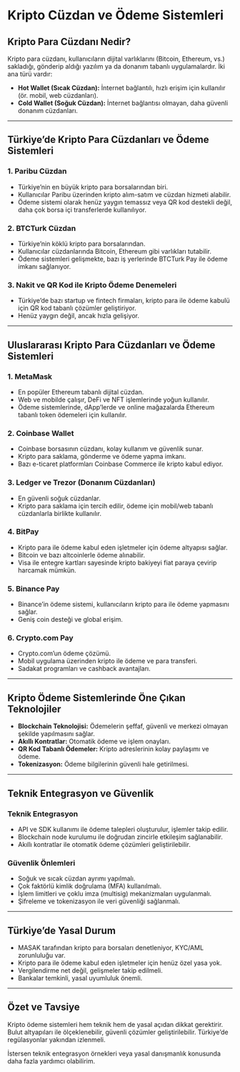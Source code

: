 # Kripto Cüzdan ve Ödeme Sistemleri

## Kripto Para Cüzdanı Nedir?
Kripto para cüzdanı, kullanıcıların dijital varlıklarını (Bitcoin, Ethereum, vs.) sakladığı, gönderip aldığı yazılım ya da donanım tabanlı uygulamalardır. İki ana türü vardır:
- **Hot Wallet (Sıcak Cüzdan):** İnternet bağlantılı, hızlı erişim için kullanılır (ör. mobil, web cüzdanları).
- **Cold Wallet (Soğuk Cüzdan):** İnternet bağlantısı olmayan, daha güvenli donanım cüzdanları.

---

## Türkiye’de Kripto Para Cüzdanları ve Ödeme Sistemleri

### 1. Paribu Cüzdan
- Türkiye’nin en büyük kripto para borsalarından biri.
- Kullanıcılar Paribu üzerinden kripto alım-satım ve cüzdan hizmeti alabilir.
- Ödeme sistemi olarak henüz yaygın temassız veya QR kod destekli değil, daha çok borsa içi transferlerde kullanılıyor.

### 2. BTCTurk Cüzdan
- Türkiye’nin köklü kripto para borsalarından.
- Kullanıcılar cüzdanlarında Bitcoin, Ethereum gibi varlıkları tutabilir.
- Ödeme sistemleri gelişmekte, bazı iş yerlerinde BTCTurk Pay ile ödeme imkanı sağlanıyor.

### 3. Nakit ve QR Kod ile Kripto Ödeme Denemeleri
- Türkiye’de bazı startup ve fintech firmaları, kripto para ile ödeme kabulü için QR kod tabanlı çözümler geliştiriyor.
- Henüz yaygın değil, ancak hızla gelişiyor.

---

## Uluslararası Kripto Para Cüzdanları ve Ödeme Sistemleri

### 1. MetaMask
- En popüler Ethereum tabanlı dijital cüzdan.
- Web ve mobilde çalışır, DeFi ve NFT işlemlerinde yoğun kullanılır.
- Ödeme sistemlerinde, dApp’lerde ve online mağazalarda Ethereum tabanlı token ödemeleri için kullanılır.

### 2. Coinbase Wallet
- Coinbase borsasının cüzdanı, kolay kullanım ve güvenlik sunar.
- Kripto para saklama, gönderme ve ödeme yapma imkanı.
- Bazı e-ticaret platformları Coinbase Commerce ile kripto kabul ediyor.

### 3. Ledger ve Trezor (Donanım Cüzdanları)
- En güvenli soğuk cüzdanlar.
- Kripto para saklama için tercih edilir, ödeme için mobil/web tabanlı cüzdanlarla birlikte kullanılır.

### 4. BitPay
- Kripto para ile ödeme kabul eden işletmeler için ödeme altyapısı sağlar.
- Bitcoin ve bazı altcoinlerle ödeme alınabilir.
- Visa ile entegre kartları sayesinde kripto bakiyeyi fiat paraya çevirip harcamak mümkün.

### 5. Binance Pay
- Binance’in ödeme sistemi, kullanıcıların kripto para ile ödeme yapmasını sağlar.
- Geniş coin desteği ve global erişim.

### 6. Crypto.com Pay
- Crypto.com’un ödeme çözümü.
- Mobil uygulama üzerinden kripto ile ödeme ve para transferi.
- Sadakat programları ve cashback avantajları.

---

## Kripto Ödeme Sistemlerinde Öne Çıkan Teknolojiler

- **Blockchain Teknolojisi:** Ödemelerin şeffaf, güvenli ve merkezi olmayan şekilde yapılmasını sağlar.
- **Akıllı Kontratlar:** Otomatik ödeme ve işlem onayları.
- **QR Kod Tabanlı Ödemeler:** Kripto adreslerinin kolay paylaşımı ve ödeme.
- **Tokenizasyon:** Ödeme bilgilerinin güvenli hale getirilmesi.

---

## Teknik Entegrasyon ve Güvenlik

### Teknik Entegrasyon
- API ve SDK kullanımı ile ödeme talepleri oluşturulur, işlemler takip edilir.
- Blockchain node kurulumu ile doğrudan zincirle etkileşim sağlanabilir.
- Akıllı kontratlar ile otomatik ödeme çözümleri geliştirilebilir.

### Güvenlik Önlemleri
- Soğuk ve sıcak cüzdan ayrımı yapılmalı.
- Çok faktörlü kimlik doğrulama (MFA) kullanılmalı.
- İşlem limitleri ve çoklu imza (multisig) mekanizmaları uygulanmalı.
- Şifreleme ve tokenizasyon ile veri güvenliği sağlanmalı.

---

## Türkiye’de Yasal Durum

- MASAK tarafından kripto para borsaları denetleniyor, KYC/AML zorunluluğu var.
- Kripto para ile ödeme kabul eden işletmeler için henüz özel yasa yok.
- Vergilendirme net değil, gelişmeler takip edilmeli.
- Bankalar temkinli, yasal uyumluluk önemli.

---

## Özet ve Tavsiye

Kripto ödeme sistemleri hem teknik hem de yasal açıdan dikkat gerektirir. Bulut altyapıları ile ölçeklenebilir, güvenli çözümler geliştirilebilir. Türkiye’de regülasyonlar yakından izlenmeli.

İstersen teknik entegrasyon örnekleri veya yasal danışmanlık konusunda daha fazla yardımcı olabilirim.